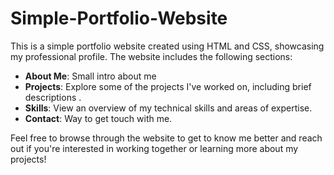 # Simple-Portfolio-Website

This is a simple portfolio website created using HTML and CSS, showcasing my professional profile. The website includes the following sections:

- **About Me**: Small intro about me
- **Projects**: Explore some of the projects I've worked on, including brief descriptions .
- **Skills**: View an overview of my technical skills and areas of expertise.
- **Contact**: Way to get touch with me.

Feel free to browse through the website to get to know me better and reach out if you're interested in working together or learning more about my projects!
